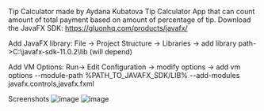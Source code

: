 Tip Calculator made by Aydana Kubatova
Tip Calculator App that can count amount of total payment based on amount of percentage of tip.
Download the JavaFX SDK: https://gluonhq.com/products/javafx/

Add JavaFX library: File -> Project Structure -> Libraries -> add library path->C:\javafx-sdk-11.0.2\lib (will depend)

Add VM Options: Run-> Edit Configuration -> modify options -> add vm options --module-path %PATH_TO_JAVAFX_SDK/LIB% --add-modules javafx.controls,javafx.fxml

Screenshots
![image](https://user-images.githubusercontent.com/95673841/146757156-50b7f635-b545-4f75-8735-c45b6acb38d6.png)
![image](https://user-images.githubusercontent.com/95673841/146757242-22011601-cc78-49a2-8504-efd93625d96d.png)
